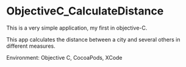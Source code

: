 # ObjectiveC_CalculateDistance

This is a very simple application, my first in objective-C.

This app calculates the distance between a city and several others in different measures.

Environment: Objective C, CocoaPods, XCode

